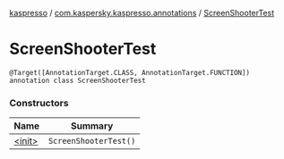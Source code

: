 [kaspresso](../../index.md) / [com.kaspersky.kaspresso.annotations](../index.md) / [ScreenShooterTest](./index.md)

# ScreenShooterTest

`@Target([AnnotationTarget.CLASS, AnnotationTarget.FUNCTION]) annotation class ScreenShooterTest`

### Constructors

| Name | Summary |
|---|---|
| [&lt;init&gt;](-init-.md) | `ScreenShooterTest()` |

